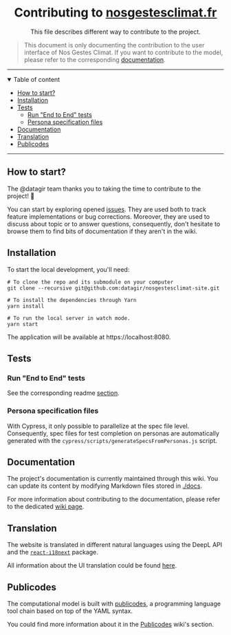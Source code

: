 <h1 align="center">Contributing to <a href="https://nosgestesclimat.fr/">nosgestesclimat.fr</a></h1>

<p align="center">This file describes different way to contribute to the project.</p>

> This document is only documenting the contribution to the user interface of
> Nos Gestes Climat.
> If you want to contribute to the model, please refer to the corresponding
> [documentation](https://github.com/datagir/nosgestesclimat/blob/master/CONTRIBUTING.md).

---

<details open=true>

<summary>Table of content</summary>
<!-- vim-markdown-toc GitLab -->

* [How to start?](#how-to-start)
* [Installation](#installation)
* [Tests](#tests)
   * [Run "End to End" tests](#run-end-to-end-tests)
   * [Persona specification files](#persona-specification-files)
* [Documentation](#documentation)
* [Translation](#translation)
* [Publicodes](#publicodes)

<!-- vim-markdown-toc -->

</details>

---

## How to start?

The @datagir team thanks you to taking the time to contribute to the project! 🎉

You can start by exploring opened
[issues](https://github.com/datagir/nosgestesclimat-site/issues).
They are used both to track feature implementations or bug corrections.
Moreover, they are used to discuss about topic or to answer questions,
consequently, don't hesitate to browse them to find bits of documentation if
they aren't in the wiki.

## Installation

To start the local development, you'll need:

```
# To clone the repo and its submodule on your computer
git clone --recursive git@github.com:datagir/nosgestesclimat-site.git

# To install the dependencies through Yarn
yarn install

# To run the local server in watch mode.
yarn start
```

The application will be available at https://localhost:8080.

## Tests

### Run "End to End" tests

See the corresponding readme [section](#https://github.com/datagir/nosgestesclimat-site#tests).

### Persona specification files

With Cypress, it only possible to parallelize at the spec file level.
Consequently, spec files for test completion on personas are automatically
generated with the `cypress/scripts/generateSpecsFromPersonas.js` script.

## Documentation

The project's documentation is currently maintained through this wiki. You can
update its content by modifying Markdown files stored in
[./docs](https://github.com/datagir/nosgestesclimat-site/blob/master/docs).

For more information about contributing to the documentation, please refer to
the dedicated [wiki
page](https://github.com/datagir/nosgestesclimat-site/wiki/Documentation).

## Translation

The website is translated in different natural languages using the DeepL API
and the [`react-i18next`](https://react.i18next.com/) package.

All information about the UI translation could be found
[here](https://github.com/datagir/nosgestesclimat-site/wiki/Translation).

## Publicodes

The computational model is built with [publicodes](https://publi.codes/), a
programming language tool chain based on top of the YAML syntax.

You could find more information about it in the
[Publicodes](https://github.com/datagir/nosgestesclimat-site/wiki/Publicodes)
wiki's section.
